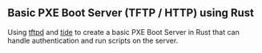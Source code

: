 ## Basic PXE Boot Server (TFTP / HTTP) using Rust
Using [tftpd](https://crates.io/crates/tftpd) and [tide](https://crates.io/crates/tide) to create a basic PXE Boot Server in Rust that can handle authentication and run scripts on the server.